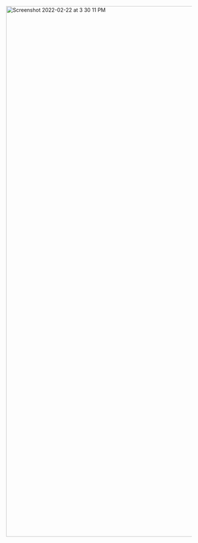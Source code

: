 <img width="1440" alt="Screenshot 2022-02-22 at 3 30 11 PM" src="https://user-images.githubusercontent.com/39347063/155108761-2600988b-0bce-4939-b1ef-c4f3896f4a6e.png">
